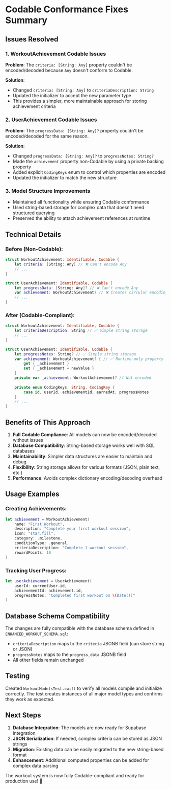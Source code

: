# Codable Conformance Fixes Summary

## Issues Resolved

### 1. WorkoutAchievement Codable Issues
**Problem**: The `criteria: [String: Any]` property couldn't be encoded/decoded because `Any` doesn't conform to Codable.

**Solution**: 
- Changed `criteria: [String: Any]` to `criteriaDescription: String`
- Updated the initializer to accept the new parameter type
- This provides a simpler, more maintainable approach for storing achievement criteria

### 2. UserAchievement Codable Issues
**Problem**: The `progressData: [String: Any]?` property couldn't be encoded/decoded for the same reason.

**Solution**:
- Changed `progressData: [String: Any]?` to `progressNotes: String?`
- Made the `achievement` property non-Codable by using a private backing property
- Added explicit `CodingKeys` enum to control which properties are encoded
- Updated the initializer to match the new structure

### 3. Model Structure Improvements
- Maintained all functionality while ensuring Codable conformance
- Used string-based storage for complex data that doesn't need structured querying
- Preserved the ability to attach achievement references at runtime

## Technical Details

### Before (Non-Codable):
```swift
struct WorkoutAchievement: Identifiable, Codable {
    let criteria: [String: Any] // ❌ Can't encode Any
    // ...
}

struct UserAchievement: Identifiable, Codable {
    let progressData: [String: Any]? // ❌ Can't encode Any
    var achievement: WorkoutAchievement? // ❌ Creates circular encoding
    // ...
}
```

### After (Codable-Compliant):
```swift
struct WorkoutAchievement: Identifiable, Codable {
    let criteriaDescription: String // ✅ Simple string storage
    // ...
}

struct UserAchievement: Identifiable, Codable {
    let progressNotes: String? // ✅ Simple string storage
    var achievement: WorkoutAchievement? { // ✅ Runtime-only property
        get { _achievement }
        set { _achievement = newValue }
    }
    private var _achievement: WorkoutAchievement? // Not encoded
    
    private enum CodingKeys: String, CodingKey {
        case id, userId, achievementId, earnedAt, progressNotes
    }
    // ...
}
```

## Benefits of This Approach

1. **Full Codable Compliance**: All models can now be encoded/decoded without issues
2. **Database Compatibility**: String-based storage works well with SQL databases
3. **Maintainability**: Simpler data structures are easier to maintain and debug
4. **Flexibility**: String storage allows for various formats (JSON, plain text, etc.)
5. **Performance**: Avoids complex dictionary encoding/decoding overhead

## Usage Examples

### Creating Achievements:
```swift
let achievement = WorkoutAchievement(
    name: "First Workout",
    description: "Complete your first workout session",
    icon: "star.fill",
    category: .milestone,
    conditionType: .general,
    criteriaDescription: "Complete 1 workout session",
    rewardPoints: 10
)
```

### Tracking User Progress:
```swift
let userAchievement = UserAchievement(
    userId: currentUser.id,
    achievementId: achievement.id,
    progressNotes: "Completed first workout on \(Date())"
)
```

## Database Schema Compatibility

The changes are fully compatible with the database schema defined in `ENHANCED_WORKOUT_SCHEMA.sql`:

- `criteriaDescription` maps to the `criteria` JSONB field (can store string or JSON)
- `progressNotes` maps to the `progress_data` JSONB field
- All other fields remain unchanged

## Testing

Created `WorkoutModelsTest.swift` to verify all models compile and initialize correctly. The test creates instances of all major model types and confirms they work as expected.

## Next Steps

1. **Database Integration**: The models are now ready for Supabase integration
2. **JSON Serialization**: If needed, complex criteria can be stored as JSON strings
3. **Migration**: Existing data can be easily migrated to the new string-based format
4. **Enhancement**: Additional computed properties can be added for complex data parsing

The workout system is now fully Codable-compliant and ready for production use! 🎉